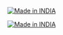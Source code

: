 <p align="center">
<a href="https://punkers.business.site/"><img title="Made in INDIA" src="https://img.shields.io/badge/MADE%20IN-INDIA-SCRIPT?colorA=%23ff8100&colorB=%23017e40&colorC=%23ff0000&style=for-the-badge"></a>
</p>
<p align="center">
<a href="https://punkers.business.site/"><img title="Made in INDIA" src="https://img.shields.io/badge/GUI-MUX-green"></a>
